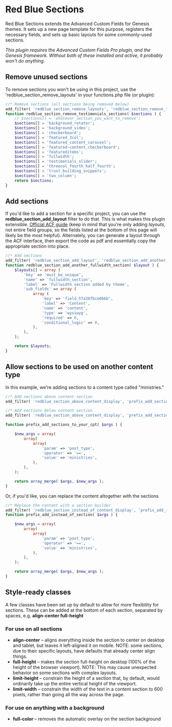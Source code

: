 # Red Blue Sections
Red Blue Sections extends the Advanced Custom Fields for Genesis themes. It sets up a new page template for this purpose, registers the necessary fields, and sets up basic layouts for some commonly-used sections.

*This plugin requires the Advanced Custom Fields Pro plugin, and the Genesis framework. Without both of these installed and active, it probably won't do anything.*

## Remove unused sections
To remove sections you won't be using in this project, use the 'redblue_section_remove_layouts' in your functions.php file (or plugin):

```php
//* Remove sections (all sections being removed below)
add_filter( 'redblue_section_remove_layouts', 'redblue_section_remove_testimonials_sections' );
function redblue_section_remove_testimonials_sections( $sections ) {
	// $sections[] = 'whatever_section_you_want_to_remove';
	$sections[] = 'background_rotator';
	$sections[] = 'background_video';
	$sections[] = 'checkerboard';
	$sections[] = 'featured_3col';
	$sections[] = 'featured_content_carousel';
	$sections[] = 'featured-content_checkerboard';
	$sections[] = 'featureditems';
	$sections[] = 'fullwidth';
	$sections[] = 'testimonials_slider';
	$sections[] = 'threecol_fourth_half_fourth';
	$sections[] = 'trust_building_snippets';
	$sections[] = 'two_column';
	return $sections;
}
```

## Add sections

If you'd like to add a section for a specific project, you can use the **redblue_section_add_layout** filter to do that. This is what makes this plugin extensible. [Official ACF guide](https://www.advancedcustomfields.com/resources/register-fields-via-php/) (keep in mind that you're only adding *layouts*, not entire field groups, so the fields listed at the bottom of this page will likely be the most helpful). Alternately, you can generate a layout through the ACF interface, then export the code as pdf and essentially copy the appropriate section into place.

```php
//* Add sections
add_filter( 'redblue_section_add_layout', 'redblue_section_add_another_fullwidth_section' );
function redblue_section_add_another_fullwidth_section( $layout ) {
	$layouts[] = array (
	    'key' => 'must_be_unique',
	    'name' => 'fullwidth_section',
	    'label' => 'Fullwidth section added by theme',
	    'sub_fields' => array (
	        array (
	            'key' => 'field_57a38fbce0b6b',
	            'label' => 'Content',
	            'name' => 'content',
	            'type' => 'wysiwyg',
	            'required' => 0,
	            'conditional_logic' => 0,
	        ),
	    ),
	);

	return $layouts;
}
```

## Allow sections to be used on another content type
In this example, we're adding sections to a content type called "ministries."

```php
//* Add sections above content section
add_filter( 'redblue_section_above_content_display', 'prefix_add_sections_to_your_cpt', 1, 10 );

//* Add sections below content section
add_filter( 'redblue_section_above_content_display', 'prefix_add_sections_to_your_cpt', 1, 10 );

function prefix_add_sections_to_your_cpt( $args ) {

	$new_args = array(
		array(
			array(
				'param' => 'post_type',
				'operator' => '==',
				'value' => 'ministries',
			),
		),
	);

	return array_merge( $args, $new_args );
}
```

Or, if you'd like, you can replace the content altogether with the sections
```php
//* Replace the content with a section builder
add_filter( 'redblue_section_instead_of_content_display', 'prefix_add_instead_of_section', 1, 10 );
function prefix_add_instead_of_section( $args ) {

	$new_args = array(
		array(
			array(
				'param' => 'post_type',
				'operator' => '==',
				'value' => 'ministries',
			),
		),
	);

	return array_merge( $args, $new_args );
}
```

## Style-ready classes
A few classes have been set up by default to allow for more flexibility for sections. These can be added at the bottom of each section, separated by spaces, e.g. **align-center full-height**

### For use on all sections
- **align-center** – aligns everything inside the section to center on desktop and tablet, but leaves it left-aligned it on mobile. NOTE: some sections, due to their specific layouts, have defaults that already center align things.
- **full-height** – makes the section full-height on desktop (100% of the height of the browser viewport). NOTE: This may cause unexpected behavior on some sections with complex layouts.
- **limit-height** – constrain the height of a section that, by default, would ordinarily take up the entire vertical height of the viewport.
- **limit-width** – constrain the width of the text in a content section to 600 pixels, rather than going all the way across the page.

### For use on anything with a background
- **full-color** – removes the automatic overlay on the section background
